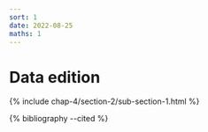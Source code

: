 ```yaml
---
sort: 1
date: 2022-08-25
maths: 1
---
```


# Data edition

{% include chap-4/section-2/sub-section-1.html %}

{% bibliography --cited %}

